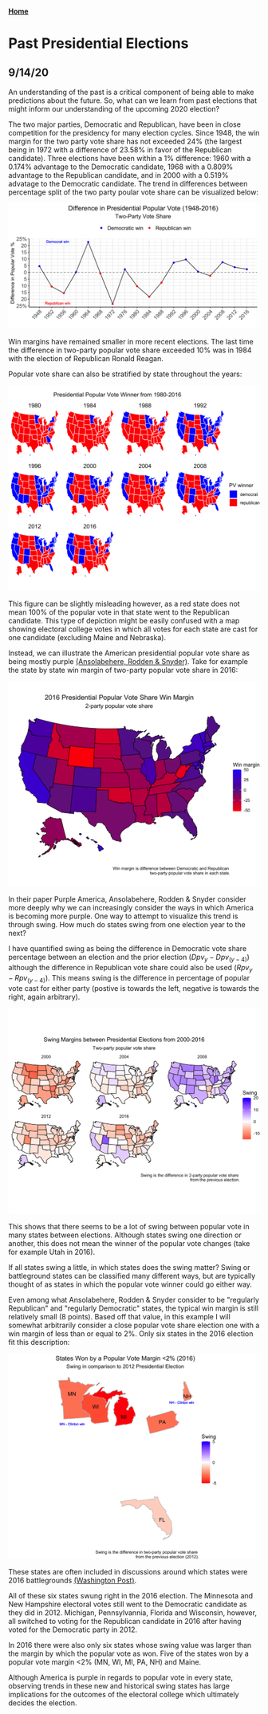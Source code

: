 #### [Home](https://cassidybargell.github.io/election_analytics/)

# Past Presidential Elections
## 9/14/20

An understanding of the past is a critical component of being able to make predictions about the future. So, what can we learn from past elections that might inform our understanding of the upcoming 2020 election? 

The two major parties, Democratic and Republican, have been in close competition for the presidency for many election cycles. Since 1948, the win margin for the two party vote share has not exceeded 24% (the largest being in 1972 with a difference of 23.58% in favor of the Republican candidate). Three elections have been within a 1% difference: 1960 with a 0.174% advantage to the Democratic candidate, 1968 with a 0.809% advantage to the Republican candidate, and in 2000 with a 0.519% advatage to the Democratic candidate. The trend in differences between percentage split of the two party poular vote share can be visualized below:

![](../figures/pv2p_diff_histline.png)

Win margins have remained smaller in more recent elections. The last time the difference in two-party popular vote share exceeded 10% was in 1984 with the election of Republican Ronald Reagan. 

Popular vote share can also be stratified by state throughout the years: 

![](../figures/historical_pv_win.png)

This figure can be slightly misleading however, as a red state does not mean 100% of the popular vote in that state went to the Republican candidate. This type of depiction might be easily confused with a map showing electoral college votes in which all votes for each state are cast for one candidate (excluding Maine and Nebraska).

Instead, we can illustrate the American presidential popular vote share as being mostly purple [(Ansolabehere, Rodden & Snyder)](https://web.stanford.edu/~jrodden/jep.20.2.pdf). Take for example the state by state win margin of two-party popular vote share in 2016:

![](../figures/win_margin16.png)

In their paper Purple America, Ansolabehere, Rodden & Snyder consider more deeply why we can increasingly consider the ways in which America is becoming more purple. One way to attempt to visualize this trend is through swing. How much do states swing from one election year to the next? 

I have quantified swing as being the difference in Democratic vote share percentage between an election and the prior election ($Dpv_y - Dpv_{(y-4)}$) although the difference in Republican vote share could also be used ($Rpv_y - Rpv_{(y-4)}$). This means swing is the difference in percentage of popular vote cast for either party (postive is towards the left, negative is towards the right, again arbitrary).

![](../figures/historical_swing.png)

This shows that there seems to be a lot of swing between popular vote in many states between elections. Although states swing one direction or another, this does not mean the winner of the popular vote changes (take for example Utah in 2016). 

If all states swing a little, in which states does the swing matter? Swing or battleground states can be classified many different ways, but are typically thought of as states in which the popular vote winner could go either way.

Even among what Ansolabehere, Rodden & Snyder consider to be "regularly Republican" and "regularly Democratic" states, the typical win margin is still relatively small (8 points). Based off that value, in this example I will somewhat arbitrarily consider a close popular vote share election one with a win margin of less than or equal to 2%. Only six states in the 2016 election fit this description:

![](../figures/swing_state_margins16.png)

These states are often included in discussions around which states were 2016 battlegrounds [(Washington Post)](https://www-washingtonpost-com.ezp-prod1.hul.harvard.edu/graphics/politics/2016-election/swing-state-margins/). 

All of these six states swung right in the 2016 election. The Minnesota and New Hampshire electoral votes still went to the Democratic candidate as they did in 2012. Michigan, Pennsylvannia, Florida and Wisconsin, however, all switched to voting for the Republican candidate in 2016 after having voted for the Democratic party in 2012. 

In 2016 there were also only six states whose swing value was larger than the margin by which the popular vote as won. Five of the states won by a popular vote margin <2% (MN, WI, MI, PA, NH) and Maine. 

Although America is purple in regards to popular vote in every state, observing trends in these new and historical swing states has large implications for the outcomes of the electoral college which ultimately decides the election.  






